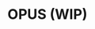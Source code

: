 ---
layout: module
title: OPUS (WIP)
category: Audio
link: https://github.com/korlibs/korge-audio-formats/tree/main/korau-opus
icon: /i/opus.png
icon_size: contain
icon_position: center center
---